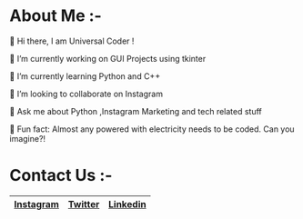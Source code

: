# About Me :-

📌 Hi there, I am Universal Coder ! 

📌 I’m currently working on GUI Projects using tkinter

📌 I’m currently learning Python and C++

📌 I’m looking to collaborate on Instagram

📌 Ask me about Python ,Instagram Marketing and tech related stuff

📌 Fun fact: Almost any powered with electricity needs to be coded. Can you imagine?!

# Contact Us :-

|[Instagram](https://instagram.com/universal_coder)|[Twitter](https://twitter.com/LondheAaryan)|[Linkedin](https://www.linkedin.com/in/aaryan-r-londhe-0a1809179/)|
|-|-|-|
